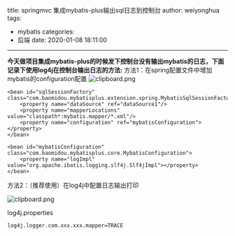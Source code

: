 title: springmvc 集成mybatis-plus输出sql日志到控制台
author: weiyonghua
tags:
  - mybatis
categories:
  - 后端
date: 2020-01-08 18:11:00
---
**今天做项目集成mybatis-plus的时候发下控制台没有输出mybatis的日志，下面记录下使用log4j在控制台输出日志的方法:**
方法1：在spring配置文件中增加mybatis的configuration配置
![clipboard.png](http://ww1.sinaimg.cn/large/0082pGazgy1gapbky76bjj314806c74p.jpg)

    <bean id="sqlSessionFactory" class="com.baomidou.mybatisplus.extension.spring.MybatisSqlSessionFactoryBean">
	    <property name="dataSource" ref="dataSource1"/>
	    <property name="mapperLocations" value="classpath*:mybatis.mapper/*.xml"/>
	    <property name="configuration" ref="mybatisConfiguration"></property>
    </bean>
    
    <bean id="mybatisConfiguration" class="com.baomidou.mybatisplus.core.MybatisConfiguration">
    	<property name="logImpl" value="org.apache.ibatis.logging.slf4j.Slf4jImpl"></property>
    </bean>
方法2：（推荐使用）在log4j中配置日志输出打印

![clipboard.png](http://ww1.sinaimg.cn/large/0082pGazgy1gapbqn9nvfj30v601bq2t.jpg)


log4j.properties

    log4j.logger.com.xxx.xxx.mapper=TRACE
